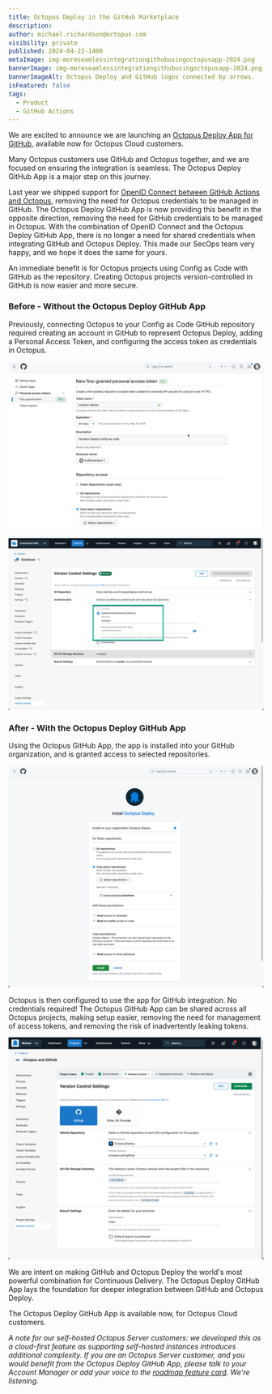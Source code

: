 ```yaml
---
title: Octopus Deploy in the GitHub Marketplace 
description: 
author: michael.richardson@octopus.com 
visibility: private
published: 2024-04-22-1400
metaImage: img-moreseamlessintegrationgithubusingoctopusapp-2024.png
bannerImage: img-moreseamlessintegrationgithubusingoctopusapp-2024.png
bannerImageAlt: Octopus Deploy and GitHub logos connected by arrows.
isFeatured: false
tags: 
  - Product
  - GitHub Actions
---
```


We are excited to announce we are launching an [Octopus Deploy App for GitHub](https://github.com/marketplace/octopus-deploy), available now for Octopus Cloud customers.

Many Octopus customers use GitHub and Octopus together, and we are focused on ensuring the integration is seamless.  The Octopus Deploy GitHub App is a major step on this journey.

Last year we shipped support for [OpenID Connect between GitHub Actions and Octopus](https://roadmap.octopus.com/c/70-openid-connect-oidc-for-github-actions), removing the need for Octopus credentials to be managed in GitHub. The Octopus Deploy GitHub App is now providing this benefit in the opposite direction, removing the need for GitHub credentials to be managed in Octopus. With the combination of OpenID Connect and the Octopus Deploy GitHub App, there is no longer a need for shared credentials when integrating GitHub and Octopus Deploy. This made our SecOps team very happy, and we hope it does the same for yours.

An immediate benefit is for Octopus projects using Config as Code with GitHub as the repository. Creating Octopus projects version-controlled in GitHub is now easier and more secure. 

### Before - Without the Octopus Deploy GitHub App 
Previously, connecting Octopus to your Config as Code GitHub repository required creating an account in GitHub to represent Octopus Deploy, adding a Personal Access Token, and configuring the access token as credentials in Octopus.


![GitHub Personal Access Token](github-pat.png "width=500")

![GitHub Credentials in Octopus](version-control-password.png "width=500")



### After - With the Octopus Deploy GitHub App 

Using the Octopus GitHub App, the app is installed into your GitHub organization, and is granted access to selected repositories.

![Granting the Octopus App access to Repositories](octopus-github-app-install.png "width=500")

Octopus is then configured to use the app for GitHub integration.  No credentials required! The Octopus GitHub App can be shared across all Octopus projects, making setup easier, removing the need for management of access tokens, and removing the risk of inadvertently leaking tokens.

![Configuring the app in your Octopus Project](octopus-app-project.png "width=500")

We are intent on making GitHub and Octopus Deploy the world's most powerful combination for Continuous Delivery. The Octopus Deploy GitHub App lays the foundation for deeper integration between GitHub and Octopus Deploy.  

The Octopus Deploy GitHub App is available now, for Octopus Cloud customers. 

_A note for our self-hosted Octopus Server customers: we developed this as a cloud-first feature as supporting self-hosted instances introduces additional complexity.  If you are an Octopus Server customer, and you would benefit from the Octopus Deploy GitHub App, please talk to your Account Manager or add your voice to the [roadmap feature card](https://roadmap.octopus.com/c/107-github-app-for-server-customers).  We're listening._  






